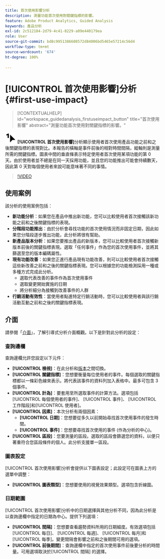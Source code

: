 ```yaml
---
title: 首次使用影響分析
description: 測量功能首次使用對關鍵指標的影響。
feature: Adobe Product Analytics, Guided Analysis
keywords: 產品分析
exl-id: 2c512184-2d79-4c41-8229-a09e440179ea
role: User
source-git-commit: bd8c9951386608572d84006bd5465e57214c56d4
workflow-type: tm+mt
source-wordcount: '674'
ht-degree: 100%

---
```


# [!UICONTROL 首次使用影響]分析 {#first-use-impact}

<!-- markdownlint-disable MD034 -->

>[!CONTEXTUALHELP]
>id="workspace_guidedanalysis_firstuseimpact_button"
>title="首次使用影響"
>abstract="測量功能首次使用對關鍵指標的影響。"

<!-- markdownlint-enable MD034 -->

 ![FirstUse](/help/assets/icons/FirstUse.svg) **[!UICONTROL 首次使用影響]**&#x200B;分析顯示使用者首次使用產品功能之前和之後關鍵指標的表現對比。本報告的橫軸是事件前後的相對時間間隔，縱軸則是測量所需的關鍵指標。圖表中間的垂直條表示特定使用者首次使用某項功能的第 0 天。由於使用者並不總是在同一天採用功能，並且您的功能推出可能會持續數天，因此第 0 天對每個使用者來說可能意味著不同的事情。


>[!VIDEO](https://video.tv.adobe.com/v/3423494/?captions=chi_hant&quality=12&learn=on)


## 使用案例

該分析的使用案例包括：

* **新功能分析**：如果您在產品中推出新功能，您可以比較使用者首次接觸該新功能之前和之後關鍵指標的表現。
* **分階段功能推出**：由於分析會尋找功能的首次使用情況而非固定日期，因此如果您分階段逐步推出功能，此分析將很有幫助。
* **新產品版本分析**：如果您要推出產品的新版本，您可以比較使用者首次接觸新版本前後的關鍵指標表現。選取「任何事件」作為您的首次使用事件，並將其篩選至您的版本編碼屬性。
* **現有功能改善**：如果您正進行產品現有功能改善，則可以比較使用者首次接觸這些新改善之前和之後的關鍵指標表現。您可以根據您的功能檢測採用一種或多種方式完成此分析。
   * 選取代表改善的事件作為首次使用事件
   * 選取變更開始實施的日期
   * 將分析細分為接觸到改善事件的人群
* **行銷活動有效性**：當使用者點進特定行銷活動時，您可以比較使用者與該行銷活動互動之前和之後的關鍵指標表現。

## 介面

請參閱「[介面](../overview.md#interface)」，了解引導式分析介面概觀。以下是針對此分析的設定：

### 查詢邊欄

查詢邊欄允許您設定以下元件：

* **[!UICONTROL 檢視]**：在此分析和[版本](release-impact.md)之間切換。
* **[!UICONTROL 關鍵指標]**：您想要衡量每位使用者的事件。每個選取的關鍵指標都以一條彩色線來表示。將代表該事件的資料列加入表格中。最多可包含 3 個事件。
* **[!UICONTROL 計為]**：要套用至所選取事件的計算方法。選項包括[!UICONTROL 每個使用者的事件]、 [!UICONTROL 事件]、 [!UICONTROL 工作階段]和[!UICONTROL 使用者]。
* **[!UICONTROL 因素]**：本次分析有兩個因素：
   * **[!UICONTROL 日期]**：您想要從多久以前開始尋找首次使用事件的發生時間。
   * **[!UICONTROL 事件]**：您想要尋找首次使用的事件 (作為分析的中心)。
* **[!UICONTROL 區段]**：您要測量的區段。選取的區段會篩選您的資料，以便只著重符合您區段條件的個人。此分析支援單一區段。

### 圖表設定

[!UICONTROL 首次使用影響]分析會提供以下圖表設定；此設定可在圖表上方的選單中調整：

* **[!UICONTROL 圖表類型]**：您想要使用的視覺效果類型。選項包含折線圖。

### 日期範圍

 [!UICONTROL 首次使用影響]分析中的日期選擇與其他分析不同，因為此分析是以查詢邊欄中指定的日期為中心。提供下列選項：

* **[!UICONTROL 間隔]**：您想要查看趨勢資料所用的日期細度。有效選項包括[!UICONTROL 每日]、 [!UICONTROL 每週]、 [!UICONTROL 每月]和 [!UICONTROL 每季]。變更間隔會影響之前和之後期間可用的選項。
* **[!UICONTROL 前後期間]**：查詢邊欄中指定的首次使用事件前後要分析的時間量。可用選項取決於[!UICONTROL 間隔] 的選擇。

<!--
## Example

See below for an example of the analysis.

![First use impact](../assets/first-use-impact.png)

-->
